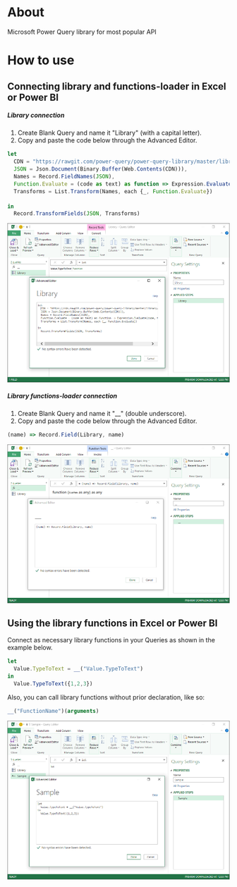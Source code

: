 # About
Microsoft Power Query library for most popular API

# How to use
## Connecting library and functions-loader in Excel or Power BI
##### Library connection

1. Create Blank Query and name it "Library" (with a capital letter).
2. Copy and paste the code below through the Advanced Editor.

```jsx
let
  CDN = "https://rawgit.com/power-query/power-query-library/master/library/library.json",
  JSON = Json.Document(Binary.Buffer(Web.Contents(CDN))),
  Names = Record.FieldNames(JSON),
  Function.Evaluate = (code as text) as function => Expression.Evaluate(code, #shared),
  Transforms = List.Transform(Names, each {_, Function.Evaluate})

in
  Record.TransformFields(JSON, Transforms)
```

![alt text](docs/media/how-to-connect1.png "Library connection screenshot")


##### Library functions-loader connection

1. Create Blank Query and name it "__" (double underscore).
2. Copy and paste the code below through the Advanced Editor.

```jsx
(name) => Record.Field(Library, name)
```

![alt text](docs/media/how-to-connect2.png "Library functions-loader connection Screenshot")

## Using the library functions in Excel or Power BI

Connect as necessary library functions in your Queries as shown in the example below.
```jsx
let
  Value.TypeToText = __("Value.TypeToText")
in
  Value.TypeToText({1,2,3})
```
Also, you can call library functions without prior declaration, like so:
```jsx
__("FunctionName")(arguments)
```

![alt text](docs/media/how-to-connect3.png "Using the library functions in Excel or Power BI screenshot")